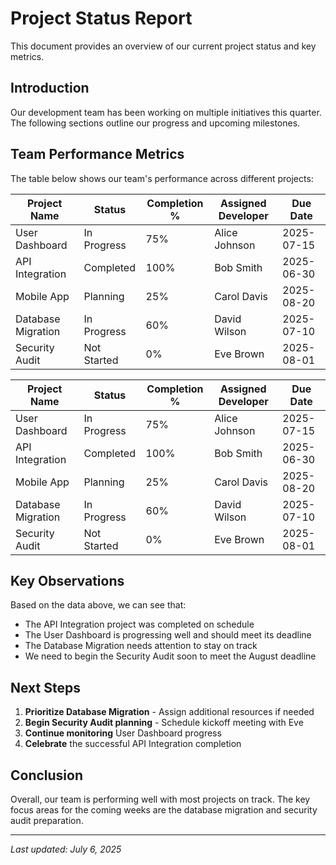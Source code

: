 # Project Status Report

This document provides an overview of our current project status and key metrics.

## Introduction

Our development team has been working on multiple initiatives this quarter. The following sections outline our progress and upcoming milestones.

## Team Performance Metrics

The table below shows our team's performance across different projects:

| Project Name       | Status      | Completion % | Assigned Developer | Due Date   |
| ------------------ | ----------- | ------------ | ------------------ | ---------- |
| User Dashboard     | In Progress | 75%          | Alice Johnson      | 2025-07-15 |
| API Integration    | Completed   | 100%         | Bob Smith          | 2025-06-30 |
| Mobile App         | Planning    | 25%          | Carol Davis        | 2025-08-20 |
| Database Migration | In Progress | 60%          | David Wilson       | 2025-07-10 |
| Security Audit     | Not Started | 0%           | Eve Brown          | 2025-08-01 |

| Project Name       | Status      | Completion % | Assigned Developer | Due Date   |
| ------------------ | ----------- | ------------ | ------------------ | ---------- |
| User Dashboard     | In Progress | 75%          | Alice Johnson      | 2025-07-15 |
| API Integration    | Completed   | 100%         | Bob Smith          | 2025-06-30 |
| Mobile App         | Planning    | 25%          | Carol Davis        | 2025-08-20 |
| Database Migration | In Progress | 60%          | David Wilson       | 2025-07-10 |
| Security Audit     | Not Started | 0%           | Eve Brown          | 2025-08-01 |

## Key Observations

Based on the data above, we can see that:

- The API Integration project was completed on schedule
- The User Dashboard is progressing well and should meet its deadline
- The Database Migration needs attention to stay on track
- We need to begin the Security Audit soon to meet the August deadline

## Next Steps

1. **Prioritize Database Migration** - Assign additional resources if needed
2. **Begin Security Audit planning** - Schedule kickoff meeting with Eve
3. **Continue monitoring** User Dashboard progress
4. **Celebrate** the successful API Integration completion

## Conclusion

Overall, our team is performing well with most projects on track. The key focus areas for the coming weeks are the database migration and security audit preparation.

---

_Last updated: July 6, 2025_
